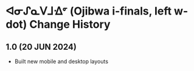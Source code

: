 ᐊᓂᔑᓇᐯᒧᐎᣙ (Ojibwa i-finals, left w-dot) Change History
====================

1.0 (20 JUN 2024)
----------------
* Built new mobile and desktop layouts
